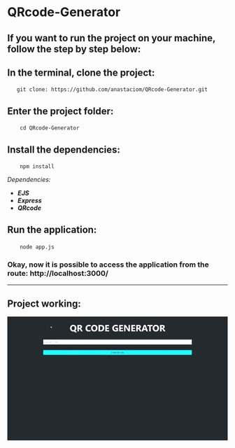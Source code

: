 # QRcode-Generator

## **If you want to run the project on your machine, follow the step by step below:**
##  In the terminal, clone the project:
       git clone: https://github.com/anastaciom/QRcode-Generator.git

## Enter the project folder:
        cd QRcode-Generator

##  Install the dependencies:
        npm install

*Dependencies:*
- ***EJS***
- ***Express***
- ***QRcode***
## Run the application:
        node app.js

### Okay, now it is possible to access the application from the route: http://localhost:3000/

---
## Project working:

![Project_working](./assetsReadme/projectWorking.gif)
